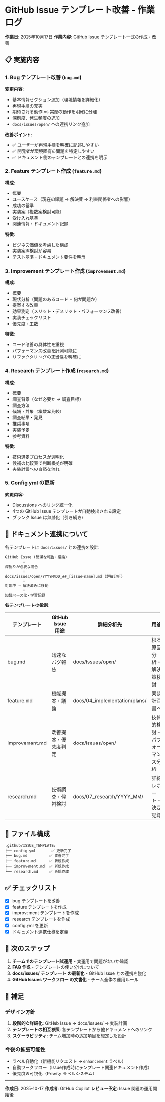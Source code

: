 # GitHub Issue テンプレート改善 - 作業ログ

**作業日**: 2025年10月17日
**作業内容**: GitHub Issue テンプレート一式の作成・改善

## 📋 実施内容

### 1. Bug テンプレート改善 (`bug.md`)

**変更内容**:
- 基本情報セクション追加（環境情報を詳細化）
- 再現手順の充実
- 期待される動作 vs 実際の動作を明確に分離
- 深刻度、発生頻度の追加
- `docs/issues/open/` への連携リンク追加

**改善ポイント**:
- ✅ ユーザーが再現手順を明確に記述しやすい
- ✅ 開発者が環境固有の問題を特定しやすい
- ✅ ドキュメント側のテンプレートとの連携を明示

### 2. Feature テンプレート作成 (`feature.md`)

**構成**:
- 概要
- ユースケース（現在の課題 → 解決策 → 利害関係者への影響）
- 成功の基準
- 実装案（複数案検討可能）
- 受け入れ基準
- 関連情報・ドキュメント記録

**特徴**:
- ビジネス価値を考慮した構成
- 実装案の検討が容易
- テスト基準・ドキュメント要件を明示

### 3. Improvement テンプレート作成 (`improvement.md`)

**構成**:
- 概要
- 現状分析（問題のあるコード + 何が問題か）
- 提案する改善
- 効果測定（メリット・デメリット・パフォーマンス改善）
- 実装チェックリスト
- 優先度・工数

**特徴**:
- コード改善の具体性を重視
- パフォーマンス改善を計測可能に
- リファクタリングの正当性を明確に

### 4. Research テンプレート作成 (`research.md`)

**構成**:
- 概要
- 調査背景（なぜ必要か → 調査目標）
- 調査方法
- 候補・対象（複数案比較）
- 調査結果・発見
- 推奨事項
- 実装予定
- 参考資料

**特徴**:
- 技術選定プロセスが透明化
- 候補の比較表で判断根拠が明確
- 実装計画への自然な流れ

### 5. Config.yml の更新

**変更内容**:
- Discussions へのリンク統一化
- 4つの GitHub Issue テンプレートが自動検出される設定
- ブランク Issue は無効化（引き続き）

## 🔗 ドキュメント連携について

各テンプレートに `docs/issues/` との連携を設計:

```
GitHub Issue (簡潔な報告・議論)
        ↓
深掘りが必要な場合
        ↓
docs/issues/open/YYYYMMDD_##_[issue-name].md (詳細分析)
        ↓
対応中 → 解決済みに移動
        ↓
知識ベース化・学習記録
```

**各テンプレートの役割**:

| テンプレート | GitHub Issue 用途 | 詳細分析先 | 用途 |
|-----------|------------------|----------|------|
| bug.md | 迅速なバグ報告 | docs/issues/open/ | 根本原因分析・解決策検討 |
| feature.md | 機能提案・議論 | docs/04_implementation/plans/ | 実装計画書へ |
| improvement.md | 改善提案・優先度判定 | docs/issues/open/ | 技術的検討・パフォーマンス分析 |
| research.md | 技術調査・候補検討 | docs/07_research/YYYY_MM/ | 詳細レポート・決定記録 |

## 📝 ファイル構成

```
.github/ISSUE_TEMPLATE/
├── config.yml       ✅ 更新完了
├── bug.md          ✅ 改善完了
├── feature.md      ✅ 新規作成
├── improvement.md  ✅ 新規作成
└── research.md     ✅ 新規作成
```

## ✅ チェックリスト

- [x] bug テンプレートを改善
- [x] feature テンプレートを作成
- [x] improvement テンプレートを作成
- [x] research テンプレートを作成
- [x] config.yml を更新
- [x] ドキュメント連携仕様を定義

## 🎯 次のステップ

1. **チームでのテンプレート試運用** - 実運用で問題がないか確認
2. **FAQ 作成** - テンプレートの使い分けについて
3. **docs/issues/ テンプレート の最新化** - GitHub Issue との連携を強化
4. **GitHub Issues ワークフロー の文書化** - チーム全体の運用ルール

## 📎 補足

### デザイン方針

1. **段階的な詳細化**: GitHub Issue → docs/issues/ → 実装計画
2. **テンプレートの相互参照**: 各テンプレートから他ドキュメントへのリンク
3. **スケーラビリティ**: チーム増加時の追加項目を想定した設計

### 今後の拡張可能性

- ラベル自動化（新機能リクエスト → `enhancement` ラベル）
- 自動ワークフロー（Issue作成時にテンプレート関連ドキュメント作成）
- 優先度の可視化（Priority ラベルシステム）

---

**作成日**: 2025-10-17
**作成者**: GitHub Copilot
**レビュー予定**: Issue 関連の運用開始後
